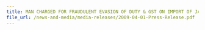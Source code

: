 ```yaml
---
title: MAN CHARGED FOR FRAUDULENT EVASION OF DUTY & GST ON IMPORT OF JAPANESE CARS
file_url: /news-and-media/media-releases/2009-04-01-Press-Release.pdf
---
```

